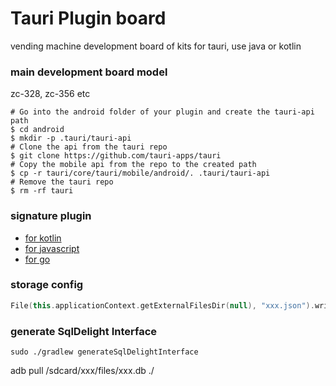# Tauri Plugin board
vending machine development board of kits for tauri, use java or kotlin

### main development board model
zc-328, zc-356 etc

```
# Go into the android folder of your plugin and create the tauri-api path
$ cd android
$ mkdir -p .tauri/tauri-api
# Clone the api from the tauri repo
$ git clone https://github.com/tauri-apps/tauri
# Copy the mobile api from the repo to the created path
$ cp -r tauri/core/tauri/mobile/android/. .tauri/tauri-api
# Remove the tauri repo
$ rm -rf tauri
```

### signature plugin
+ [for kotlin](https://github.com/cakioe/signature)
+ [for javascript](https://github.com/cakioe/kit.js)
+ [for go](https://github.com/go-pansy/pansy)

### storage config
```kotlin
File(this.applicationContext.getExternalFilesDir(null), "xxx.json").writeText(Gson().toJson(payload))
```

### generate SqlDelight Interface
```shell
sudo ./gradlew generateSqlDelightInterface
```

adb pull /sdcard/xxx/files/xxx.db ./